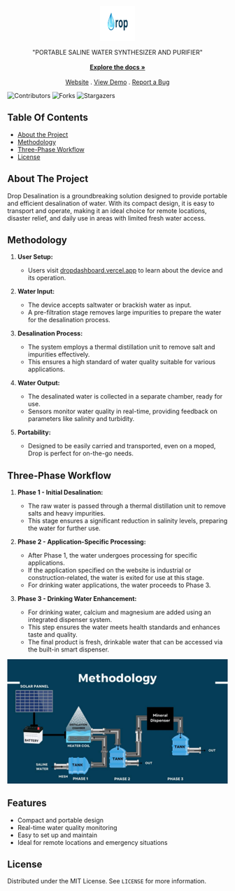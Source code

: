 <br/>
<p align="center">
  <a href="https://github.com/Shivanaik11/drop">
    <img src="DROP DASHBOARD/drop.png" alt="Logo" width="80" height="80">
  </a>

  <p align="center">
    "PORTABLE SALINE WATER SYNTHESIZER AND PURIFIER"
    <br/>
    <br/>
    <a href="DROP DOCUMENTATION/DROP DOCUMENTATION .pdf"><strong>Explore the docs »</strong></a>
    <br/>
    <br/>
    <a href="https://dropdashboard.vercel.app">Website</a>
    .
    <a href="https://drive.google.com/file/d/1Wi6vfuJlRBywGkcgFmGns0ZW9G2aeki2/view?usp=drivesdk">View Demo</a>
    .
    <a href="https://github.com/Shivanaik11/drop/issues">Report a Bug</a>
  </p>
</p>

![Contributors](https://img.shields.io/github/contributors/Shivanaik11/drop?color=dark-green) ![Forks](https://img.shields.io/github/forks/Shivanaik11/drop?style=social) ![Stargazers](https://img.shields.io/github/stars/Shivanaik11/drop?style=social) 

## Table Of Contents
* [About the Project](#about-the-project)
* [Methodology](#methodology)
* [Three-Phase Workflow](#three-phase-workflow)
* [License](#license)

## About The Project
Drop Desalination is a groundbreaking solution designed to provide portable and efficient desalination of water. With its compact design, it is easy to transport and operate, making it an ideal choice for remote locations, disaster relief, and daily use in areas with limited fresh water access.

## Methodology

1. **User Setup:**
   - Users visit [dropdashboard.vercel.app](https://dropdashboard.vercel.app) to learn about the device and its operation.

2. **Water Input:**
   - The device accepts saltwater or brackish water as input.
   - A pre-filtration stage removes large impurities to prepare the water for the desalination process.

3. **Desalination Process:**
   - The system employs a thermal distillation unit to remove salt and impurities effectively.
   - This ensures a high standard of water quality suitable for various applications.

4. **Water Output:**
   - The desalinated water is collected in a separate chamber, ready for use.
   - Sensors monitor water quality in real-time, providing feedback on parameters like salinity and turbidity.

5. **Portability:**
   - Designed to be easily carried and transported, even on a moped, Drop is perfect for on-the-go needs.


## Three-Phase Workflow

1. **Phase 1 - Initial Desalination:**
   - The raw water is passed through a thermal distillation unit to remove salts and heavy impurities.
   - This stage ensures a significant reduction in salinity levels, preparing the water for further use.

2. **Phase 2 - Application-Specific Processing:**
   - After Phase 1, the water undergoes processing for specific applications.
   - If the application specified on the website is industrial or construction-related, the water is exited for use at this stage.
   - For drinking water applications, the water proceeds to Phase 3.

3. **Phase 3 - Drinking Water Enhancement:**
   - For drinking water, calcium and magnesium are added using an integrated dispenser system.
   - This step ensures the water meets health standards and enhances taste and quality.
   - The final product is fresh, drinkable water that can be accessed via the built-in smart dispenser.

![Methodology Flowchart](images/methodology.jpg)

## Features

- Compact and portable design
- Real-time water quality monitoring
- Easy to set up and maintain
- Ideal for remote locations and emergency situations

## License

Distributed under the MIT License. See `LICENSE` for more information.

